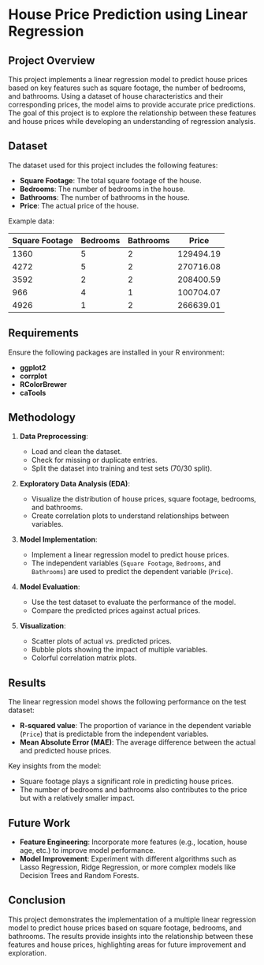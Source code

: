 # House Price Prediction using Linear Regression

## Project Overview

This project implements a linear regression model to predict house prices based on key features such as square footage, the number of bedrooms, and bathrooms. Using a dataset of house characteristics and their corresponding prices, the model aims to provide accurate price predictions. The goal of this project is to explore the relationship between these features and house prices while developing an understanding of regression analysis.

## Dataset

The dataset used for this project includes the following features:
- **Square Footage**: The total square footage of the house.
- **Bedrooms**: The number of bedrooms in the house.
- **Bathrooms**: The number of bathrooms in the house.
- **Price**: The actual price of the house.

Example data:

| Square Footage | Bedrooms | Bathrooms | Price       |
|----------------|----------|-----------|-------------|
| 1360           | 5        | 2         | 129494.19   |
| 4272           | 5        | 2         | 270716.08   |
| 3592           | 2        | 2         | 208400.59   |
| 966            | 4        | 1         | 100704.07   |
| 4926           | 1        | 2         | 266639.01   |


## Requirements

Ensure the following packages are installed in your R environment:
- **ggplot2**
- **corrplot**
- **RColorBrewer**
- **caTools**

## Methodology

1. **Data Preprocessing**:
    - Load and clean the dataset.
    - Check for missing or duplicate entries.
    - Split the dataset into training and test sets (70/30 split).

2. **Exploratory Data Analysis (EDA)**:
    - Visualize the distribution of house prices, square footage, bedrooms, and bathrooms.
    - Create correlation plots to understand relationships between variables.

3. **Model Implementation**:
    - Implement a linear regression model to predict house prices.
    - The independent variables (`Square Footage`, `Bedrooms`, and `Bathrooms`) are used to predict the dependent variable (`Price`).

4. **Model Evaluation**:
    - Use the test dataset to evaluate the performance of the model.
    - Compare the predicted prices against actual prices.

5. **Visualization**:
    - Scatter plots of actual vs. predicted prices.
    - Bubble plots showing the impact of multiple variables.
    - Colorful correlation matrix plots.

## Results

The linear regression model shows the following performance on the test dataset:
- **R-squared value**: The proportion of variance in the dependent variable (`Price`) that is predictable from the independent variables.
- **Mean Absolute Error (MAE)**: The average difference between the actual and predicted house prices.

Key insights from the model:
- Square footage plays a significant role in predicting house prices.
- The number of bedrooms and bathrooms also contributes to the price but with a relatively smaller impact.

## Future Work

- **Feature Engineering**: Incorporate more features (e.g., location, house age, etc.) to improve model performance.
- **Model Improvement**: Experiment with different algorithms such as Lasso Regression, Ridge Regression, or more complex models like Decision Trees and Random Forests.

## Conclusion

This project demonstrates the implementation of a multiple linear regression model to predict house prices based on square footage, bedrooms, and bathrooms. The results provide insights into the relationship between these features and house prices, highlighting areas for future improvement and exploration.



